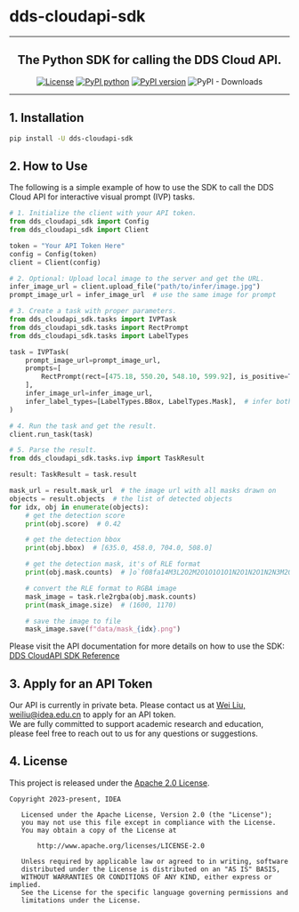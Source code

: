 # dds-cloudapi-sdk

---

<div align="center">
<p align="center">

<!-- prettier-ignore -->
**The Python SDK for calling the DDS Cloud API.**
---

<!-- prettier-ignore -->

[![License](https://img.shields.io/badge/License-Apache%202.0-blue.svg)](LICENSE)
[![PyPI python](https://img.shields.io/pypi/pyversions/dds-cloudapi-sdk)](https://pypi.org/project/dds-cloudapi-sdk)
[![PyPI version](https://img.shields.io/pypi/v/dds-cloudapi-sdk)](https://pypi.org/project/dds-cloudapi-sdk)
![PyPI - Downloads](https://img.shields.io/pypi/dm/dds-cloudapi-sdk)

</p>
</div>

---

## 1. Installation

```bash
pip install -U dds-cloudapi-sdk
```

## 2. How to Use

The following is a simple example of how to use the SDK to call the DDS Cloud API for interactive visual prompt (IVP)
tasks.

```python
# 1. Initialize the client with your API token.
from dds_cloudapi_sdk import Config
from dds_cloudapi_sdk import Client

token = "Your API Token Here"
config = Config(token)
client = Client(config)

# 2. Optional: Upload local image to the server and get the URL.
infer_image_url = client.upload_file("path/to/infer/image.jpg")
prompt_image_url = infer_image_url  # use the same image for prompt

# 3. Create a task with proper parameters.
from dds_cloudapi_sdk.tasks import IVPTask
from dds_cloudapi_sdk.tasks import RectPrompt
from dds_cloudapi_sdk.tasks import LabelTypes

task = IVPTask(
    prompt_image_url=prompt_image_url,
    prompts=[
        RectPrompt(rect=[475.18, 550.20, 548.10, 599.92], is_positive=True)
    ],
    infer_image_url=infer_image_url,
    infer_label_types=[LabelTypes.BBox, LabelTypes.Mask],  # infer both bbox and mask
)

# 4. Run the task and get the result.
client.run_task(task)

# 5. Parse the result.
from dds_cloudapi_sdk.tasks.ivp import TaskResult

result: TaskResult = task.result

mask_url = result.mask_url  # the image url with all masks drawn on
objects = result.objects  # the list of detected objects
for idx, obj in enumerate(objects):
    # get the detection score
    print(obj.score)  # 0.42

    # get the detection bbox
    print(obj.bbox)  # [635.0, 458.0, 704.0, 508.0]

    # get the detection mask, it's of RLE format
    print(obj.mask.counts)  # ]o`f08fa14M3L2O2M2O1O1O1O1N2O1N2O1N2N3M2O3L3M3N2M2N3N1N2O...

    # convert the RLE format to RGBA image
    mask_image = task.rle2rgba(obj.mask.counts)
    print(mask_image.size)  # (1600, 1170)

    # save the image to file
    mask_image.save(f"data/mask_{idx}.png")
```

Please visit the API documentation for more details on how to use the
SDK: [DDS CloudAPI SDK Reference](https://dds-cloudapi-sdk-docs.deepdataspace.com)

## 3. Apply for an API Token

Our API is currently in private beta. Please contact us at [Wei Liu, weiliu@idea.edu.cn](mailto:weiliu@idea.edu.cn) to
apply for an API token.  
We are fully committed to support academic research and education, please feel free to reach out to us for any questions
or suggestions.

## 4. License

This project is released under
the [Apache 2.0 License](https://github.com/deepdataspace/dds-cloudapi-sdk/blob/main/LICENSE).

```text
Copyright 2023-present, IDEA

   Licensed under the Apache License, Version 2.0 (the "License");
   you may not use this file except in compliance with the License.
   You may obtain a copy of the License at

       http://www.apache.org/licenses/LICENSE-2.0

   Unless required by applicable law or agreed to in writing, software
   distributed under the License is distributed on an "AS IS" BASIS,
   WITHOUT WARRANTIES OR CONDITIONS OF ANY KIND, either express or implied.
   See the License for the specific language governing permissions and
   limitations under the License.
```
